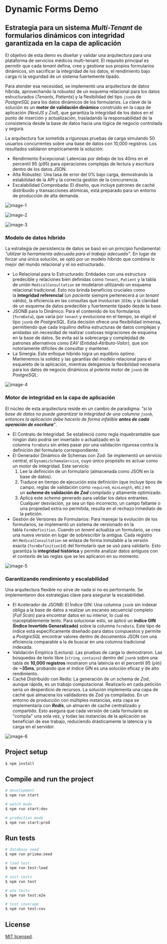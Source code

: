 # Dynamic Forms Demo

## **Estrategia para un sistema *Multi-Tenant* de formularios dinámicos con integridad garantizada en la capa de aplicación**

El objetivo de esta demo es diseñar y validar una arquitectura para una plataforma de servicios médicos multi-tenant. El requisito principal es permitir que cada *tenant* defina, cree y gestione sus propios formularios dinámicos, sin sacrificar la integridad de los datos, el rendimiento bajo carga ni la seguridad de un sistema fuertemente tipado.

Para atender esa necesidad, se implementó una arquitectura de datos híbrida, aprovechando la robustez de un esquema relacional para los datos estructurados (*Tenants*, *Patients*) y la flexibilidad del tipo `jsonb` de *PostgreSQL* para los datos dinámicos de los formularios. La clave de la solución es un **motor de validación dinámico** construido en la capa de aplicación (*NestJS* y *Zod*), que garantiza la integridad de los datos en el punto de inserción y actualización, trasladando la responsabilidad de la consistencia desde la base de datos hacia una lógica de negocio controlada y segura.

La arquitectura fue sometida a rigurosas pruebas de carga simulando 50 usuarios concurrentes sobre una base de datos con 10,000 registros. Los resultados validaron empíricamente la solución:

- Rendimiento Excepcional: Latencias por debajo de los 40ms en el percentil 95 (p95) para operaciones complejas de lectura y escritura dentro de los datos JSON.
- Alta Robustez: Una tasa de error del 0% bajo carga, demostrando la estabilidad de la API y la correcta gestión de la concurrencia.
- Escalabilidad Comprobada: El diseño, que incluye patrones de caché distribuido y transacciones atómicas, está preparado para un entorno de producción de alta demanda.

![image-1](https://github.com/user-attachments/assets/dc60f131-50af-48ce-8f8a-14829af0b032)

![image-2](https://github.com/user-attachments/assets/c46a09cc-45a2-4c7a-be51-40dea393d039)

![image-3](https://github.com/user-attachments/assets/147cbf83-75d9-4730-8839-0092e991269a)

### Modelo de datos híbrido

La estrategia de persistencia de datos se basó en un principio fundamental: *”utilizar la herramienta adecuada para el trabajo adecuado”*. En lugar de forzar una única solución, se optó por un modelo híbrido que combina lo mejor del mundo relacional y el no estructurado.

- Lo Relacional para lo Estructurado: Entidades con una estructura predecible y relaciones bien definidas como `Tenant`, `Patient` y la tabla de unión `MedicalConsultation` se modelaron utilizando un esquema relacional tradicional. Esto nos brinda beneficios cruciales como la **integridad referencial** (un *paciente* siempre pertenecerá a un *tenant* válido), la eficiencia en las consultas que involucran `JOINs` y la claridad de un esquema de datos predecible y fuertemente tipado desde la base.
- JSONB para lo Dinámico: Para el contenido de los formularios (`formData`), que varía por `tenant` y evoluciona en el tiempo, se eligió el tipo `jsonb` de *PostgreSQL*. Esta decisión ofrece una flexibilidad inmensa, permitiendo que cada inquilino defina estructuras de datos complejas y anidadas sin necesidad de realizar costosas migraciones de esquema en la base de datos. Se evita así la sobrecarga y complejidad de patrones alternativos como *EAV (Entidad-Atributo-Valor)*, que son notoriamente difíciles de consultar y mantener.
- La Sinergia: Este enfoque híbrido logra un equilibrio óptimo. Mantenemos la solidez y las garantías del modelo relacional para el esqueleto de la aplicación, mientras delegamos la flexibilidad necesaria para los datos de negocio dinámicos al potente motor de `jsonb` de *PostgreSQL*.

![image-4](https://github.com/user-attachments/assets/8c3f93f1-e0e9-4da5-96c5-d7e0059e6481)

### Motor de integridad en la capa de aplicación

El núcleo de esta arquitectura reside en un cambio de paradigma: “*si la base de datos no puede garantizar la integridad de una columna `jsonb`, entonces la aplicación debe hacerlo de forma infalible **antes de cada operación de escritura**”*.

- El Contrato de Integridad: Se estableció como regla inquebrantable que ningún dato podría ser insertado o actualizado en la columna `formData` sin antes pasar por una validación rigurosa contra la definición del formulario correspondiente.
- El Generador Dinámico de Schemas con Zod: Se implementó un servicio central, el `DynamicSchemaService`, cuyo único propósito es actuar como un motor de integridad. Este servicio:
    1. Lee la definición de un formulario (almacenada como JSON en la base de datos).
    2. Traduce en tiempo de ejecución esta definición (que incluye tipos de campo, reglas de validación como `required`, `minLength`, etc.) en un ***schema* de validación de *Zod*** compilado y altamente optimizado.
    3. Aplica este *schema* generado para validar los datos entrantes. Cualquier desviación, ya sea un tipo incorrecto, un campo faltante o una propiedad extra no permitida, resulta en el rechazo inmediato de la petición.
- Gestión de Versiones de Formularios: Para manejar la evolución de los formularios, se implementó un sistema de versionado en la tabla `FormDefinition`. Cuando un *tenant* actualiza un formulario, se crea una nueva versión en lugar de sobrescribir la antigua. Cada registro en `MedicalConsultation` se enlaza de forma inmutable a la versión exacta (`formDefinitionId`) del formulario que se usó para validarlo. Esto garantiza la **integridad histórica** y permite analizar datos antiguos con el contexto de las reglas que se les aplicaron en su momento.

![image-5](https://github.com/user-attachments/assets/4b4ea0fc-1e9c-422e-acc0-4dc985092d61)

### Garantizando rendimiento y escalabilidad

Una arquitectura flexible no sirve de nada si no es performante. Se implementaron dos estrategias clave para asegurar la escalabilidad.

- El Acelerador de JSONB: El Índice GIN: Una columna `jsonb` sin indexar obliga a la base de datos a realizar un escaneo secuencial completo (*Full Scan*) para encontrar datos en su interior, lo cual es inaceptablemente lento. Para solucionar esto, se aplicó un **índice GIN (Índice Invertido Generalizado)** sobre la columna `formData`. Este tipo de índice está específicamente diseñado para datos compuestos y permite a *PostgreSQL* encontrar valores dentro de documentos JSON con una eficiencia comparable a la de buscar en una columna tradicional indexada.
- Validación Empírica (Lectura): Las pruebas de carga lo demostraron. Las búsquedas de texto libre (`string_contains`) dentro del `jsonb` sobre una tabla de **10,000 registros** mostraron una latencia en el percentil 95 (`p95`) de **~35ms**, probando que el índice GIN es una solución eficaz y de alto rendimiento.
- Caché Distribuido con Redis: La generación de un schema de *Zod*, aunque rápida, es un trabajo computacional. Realizarlo en cada petición sería un desperdicio de recursos. La solución implementa una capa de caché que almacena los validadores de Zod ya compilados. En un entorno de producción con múltiples instancias, esta capa se implementaría con ***Redis***, un almacén de caché centralizado y compartido. Esto asegura que cada versión de cada formulario se "compila" una sola vez, y todas las instancias de la aplicación se benefician de ese trabajo, reduciendo drásticamente la latencia y la carga en el servidor.

![image-6](https://github.com/user-attachments/assets/d090b537-08ec-42db-b55f-45fce142cf48)

## Project setup

```bash
$ npm install
```

## Compile and run the project

```bash
# development
$ npm run start

# watch mode
$ npm run start:dev

# production mode
$ npm run start:prod
```

## Run tests

```bash
# database seed
$ npm run prisma:seed

# load test
$ npm run test:load

# unit tests
$ npm run test

# e2e tests
$ npm run test:e2e

# test coverage
$ npm run test:cov
```

## License
[MIT licensed](https://github.com/nestjs/nest/blob/master/LICENSE).
